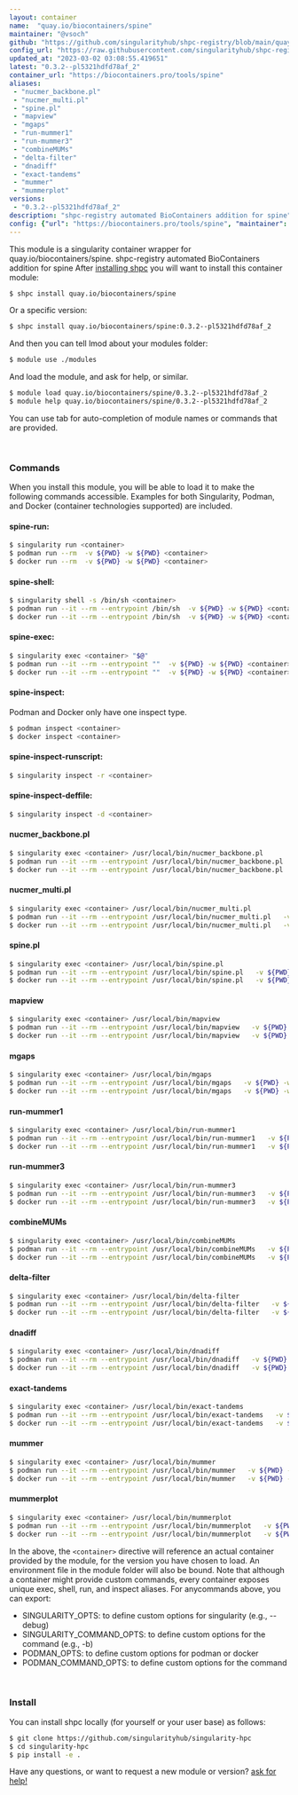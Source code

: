 ```yaml
---
layout: container
name:  "quay.io/biocontainers/spine"
maintainer: "@vsoch"
github: "https://github.com/singularityhub/shpc-registry/blob/main/quay.io/biocontainers/spine/container.yaml"
config_url: "https://raw.githubusercontent.com/singularityhub/shpc-registry/main/quay.io/biocontainers/spine/container.yaml"
updated_at: "2023-03-02 03:08:55.419651"
latest: "0.3.2--pl5321hdfd78af_2"
container_url: "https://biocontainers.pro/tools/spine"
aliases:
 - "nucmer_backbone.pl"
 - "nucmer_multi.pl"
 - "spine.pl"
 - "mapview"
 - "mgaps"
 - "run-mummer1"
 - "run-mummer3"
 - "combineMUMs"
 - "delta-filter"
 - "dnadiff"
 - "exact-tandems"
 - "mummer"
 - "mummerplot"
versions:
 - "0.3.2--pl5321hdfd78af_2"
description: "shpc-registry automated BioContainers addition for spine"
config: {"url": "https://biocontainers.pro/tools/spine", "maintainer": "@vsoch", "description": "shpc-registry automated BioContainers addition for spine", "latest": {"0.3.2--pl5321hdfd78af_2": "sha256:29aef6f767385b946063d1da67f11042c20f8c5f6cce88d307ac4d934cd09478"}, "tags": {"0.3.2--pl5321hdfd78af_2": "sha256:29aef6f767385b946063d1da67f11042c20f8c5f6cce88d307ac4d934cd09478"}, "docker": "quay.io/biocontainers/spine", "aliases": {"nucmer_backbone.pl": "/usr/local/bin/nucmer_backbone.pl", "nucmer_multi.pl": "/usr/local/bin/nucmer_multi.pl", "spine.pl": "/usr/local/bin/spine.pl", "mapview": "/usr/local/bin/mapview", "mgaps": "/usr/local/bin/mgaps", "run-mummer1": "/usr/local/bin/run-mummer1", "run-mummer3": "/usr/local/bin/run-mummer3", "combineMUMs": "/usr/local/bin/combineMUMs", "delta-filter": "/usr/local/bin/delta-filter", "dnadiff": "/usr/local/bin/dnadiff", "exact-tandems": "/usr/local/bin/exact-tandems", "mummer": "/usr/local/bin/mummer", "mummerplot": "/usr/local/bin/mummerplot"}}
---
```


This module is a singularity container wrapper for quay.io/biocontainers/spine.
shpc-registry automated BioContainers addition for spine
After [installing shpc](#install) you will want to install this container module:


```bash
$ shpc install quay.io/biocontainers/spine
```

Or a specific version:

```bash
$ shpc install quay.io/biocontainers/spine:0.3.2--pl5321hdfd78af_2
```

And then you can tell lmod about your modules folder:

```bash
$ module use ./modules
```

And load the module, and ask for help, or similar.

```bash
$ module load quay.io/biocontainers/spine/0.3.2--pl5321hdfd78af_2
$ module help quay.io/biocontainers/spine/0.3.2--pl5321hdfd78af_2
```

You can use tab for auto-completion of module names or commands that are provided.

<br>

### Commands

When you install this module, you will be able to load it to make the following commands accessible.
Examples for both Singularity, Podman, and Docker (container technologies supported) are included.

#### spine-run:

```bash
$ singularity run <container>
$ podman run --rm  -v ${PWD} -w ${PWD} <container>
$ docker run --rm  -v ${PWD} -w ${PWD} <container>
```

#### spine-shell:

```bash
$ singularity shell -s /bin/sh <container>
$ podman run --it --rm --entrypoint /bin/sh  -v ${PWD} -w ${PWD} <container>
$ docker run --it --rm --entrypoint /bin/sh  -v ${PWD} -w ${PWD} <container>
```

#### spine-exec:

```bash
$ singularity exec <container> "$@"
$ podman run --it --rm --entrypoint ""  -v ${PWD} -w ${PWD} <container> "$@"
$ docker run --it --rm --entrypoint ""  -v ${PWD} -w ${PWD} <container> "$@"
```

#### spine-inspect:

Podman and Docker only have one inspect type.

```bash
$ podman inspect <container>
$ docker inspect <container>
```

#### spine-inspect-runscript:

```bash
$ singularity inspect -r <container>
```

#### spine-inspect-deffile:

```bash
$ singularity inspect -d <container>
```


#### nucmer_backbone.pl

```bash
$ singularity exec <container> /usr/local/bin/nucmer_backbone.pl
$ podman run --it --rm --entrypoint /usr/local/bin/nucmer_backbone.pl   -v ${PWD} -w ${PWD} <container> -c " $@"
$ docker run --it --rm --entrypoint /usr/local/bin/nucmer_backbone.pl   -v ${PWD} -w ${PWD} <container> -c " $@"
```


#### nucmer_multi.pl

```bash
$ singularity exec <container> /usr/local/bin/nucmer_multi.pl
$ podman run --it --rm --entrypoint /usr/local/bin/nucmer_multi.pl   -v ${PWD} -w ${PWD} <container> -c " $@"
$ docker run --it --rm --entrypoint /usr/local/bin/nucmer_multi.pl   -v ${PWD} -w ${PWD} <container> -c " $@"
```


#### spine.pl

```bash
$ singularity exec <container> /usr/local/bin/spine.pl
$ podman run --it --rm --entrypoint /usr/local/bin/spine.pl   -v ${PWD} -w ${PWD} <container> -c " $@"
$ docker run --it --rm --entrypoint /usr/local/bin/spine.pl   -v ${PWD} -w ${PWD} <container> -c " $@"
```


#### mapview

```bash
$ singularity exec <container> /usr/local/bin/mapview
$ podman run --it --rm --entrypoint /usr/local/bin/mapview   -v ${PWD} -w ${PWD} <container> -c " $@"
$ docker run --it --rm --entrypoint /usr/local/bin/mapview   -v ${PWD} -w ${PWD} <container> -c " $@"
```


#### mgaps

```bash
$ singularity exec <container> /usr/local/bin/mgaps
$ podman run --it --rm --entrypoint /usr/local/bin/mgaps   -v ${PWD} -w ${PWD} <container> -c " $@"
$ docker run --it --rm --entrypoint /usr/local/bin/mgaps   -v ${PWD} -w ${PWD} <container> -c " $@"
```


#### run-mummer1

```bash
$ singularity exec <container> /usr/local/bin/run-mummer1
$ podman run --it --rm --entrypoint /usr/local/bin/run-mummer1   -v ${PWD} -w ${PWD} <container> -c " $@"
$ docker run --it --rm --entrypoint /usr/local/bin/run-mummer1   -v ${PWD} -w ${PWD} <container> -c " $@"
```


#### run-mummer3

```bash
$ singularity exec <container> /usr/local/bin/run-mummer3
$ podman run --it --rm --entrypoint /usr/local/bin/run-mummer3   -v ${PWD} -w ${PWD} <container> -c " $@"
$ docker run --it --rm --entrypoint /usr/local/bin/run-mummer3   -v ${PWD} -w ${PWD} <container> -c " $@"
```


#### combineMUMs

```bash
$ singularity exec <container> /usr/local/bin/combineMUMs
$ podman run --it --rm --entrypoint /usr/local/bin/combineMUMs   -v ${PWD} -w ${PWD} <container> -c " $@"
$ docker run --it --rm --entrypoint /usr/local/bin/combineMUMs   -v ${PWD} -w ${PWD} <container> -c " $@"
```


#### delta-filter

```bash
$ singularity exec <container> /usr/local/bin/delta-filter
$ podman run --it --rm --entrypoint /usr/local/bin/delta-filter   -v ${PWD} -w ${PWD} <container> -c " $@"
$ docker run --it --rm --entrypoint /usr/local/bin/delta-filter   -v ${PWD} -w ${PWD} <container> -c " $@"
```


#### dnadiff

```bash
$ singularity exec <container> /usr/local/bin/dnadiff
$ podman run --it --rm --entrypoint /usr/local/bin/dnadiff   -v ${PWD} -w ${PWD} <container> -c " $@"
$ docker run --it --rm --entrypoint /usr/local/bin/dnadiff   -v ${PWD} -w ${PWD} <container> -c " $@"
```


#### exact-tandems

```bash
$ singularity exec <container> /usr/local/bin/exact-tandems
$ podman run --it --rm --entrypoint /usr/local/bin/exact-tandems   -v ${PWD} -w ${PWD} <container> -c " $@"
$ docker run --it --rm --entrypoint /usr/local/bin/exact-tandems   -v ${PWD} -w ${PWD} <container> -c " $@"
```


#### mummer

```bash
$ singularity exec <container> /usr/local/bin/mummer
$ podman run --it --rm --entrypoint /usr/local/bin/mummer   -v ${PWD} -w ${PWD} <container> -c " $@"
$ docker run --it --rm --entrypoint /usr/local/bin/mummer   -v ${PWD} -w ${PWD} <container> -c " $@"
```


#### mummerplot

```bash
$ singularity exec <container> /usr/local/bin/mummerplot
$ podman run --it --rm --entrypoint /usr/local/bin/mummerplot   -v ${PWD} -w ${PWD} <container> -c " $@"
$ docker run --it --rm --entrypoint /usr/local/bin/mummerplot   -v ${PWD} -w ${PWD} <container> -c " $@"
```



In the above, the `<container>` directive will reference an actual container provided
by the module, for the version you have chosen to load. An environment file in the
module folder will also be bound. Note that although a container
might provide custom commands, every container exposes unique exec, shell, run, and
inspect aliases. For anycommands above, you can export:

 - SINGULARITY_OPTS: to define custom options for singularity (e.g., --debug)
 - SINGULARITY_COMMAND_OPTS: to define custom options for the command (e.g., -b)
 - PODMAN_OPTS: to define custom options for podman or docker
 - PODMAN_COMMAND_OPTS: to define custom options for the command

<br>

### Install

You can install shpc locally (for yourself or your user base) as follows:

```bash
$ git clone https://github.com/singularityhub/singularity-hpc
$ cd singularity-hpc
$ pip install -e .
```

Have any questions, or want to request a new module or version? [ask for help!](https://github.com/singularityhub/singularity-hpc/issues)